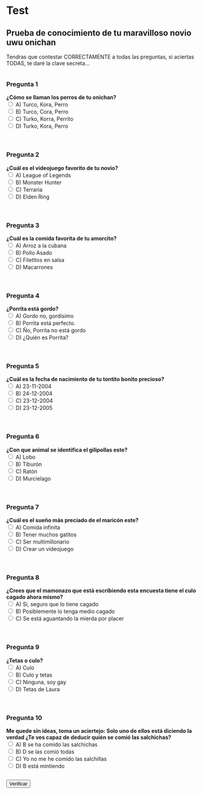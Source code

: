 # Test

## Prueba de conocimiento de tu maravilloso novio uwu onichan

Tendras que contestar CORRECTAMENTE a todas las preguntas, si aciertas TODAS, te daré la clave secreta...

<div style="display: flex; flex-wrap: wrap; gap: 20px;">

  <div style="flex: 1; min-width: 250px;">
    <h3>Pregunta 1</h3>
    <strong>¿Cómo se llaman los perros de tu onichan?</strong>
    <form>
      <input type="radio" id="q1a" name="q1" value="incorrect">
      <label for="q1a">A) Turco, Kora, Perro</label><br>
      <input type="radio" id="q1b" name="q1" value="incorrect">
      <label for="q1b">B) Turco, Cora, Perro</label><br>
      <input type="radio" id="q1c" name="q1" value="incorrect">
      <label for="q1c">C) Turko, Korra, Perrito</label><br>
      <input type="radio" id="q1d" name="q1" value="correct">
      <label for="q1d">D) Turko, Kora, Perro</label><br>
    </form>
  </div>

  <div style="flex: 1; min-width: 250px;">
    <h3>Pregunta 2</h3>
    <strong>¿Cuál es el videojuego favorito de tu novio?</strong>
    <form>
      <input type="radio" id="q2a" name="q2" value="incorrect">
      <label for="q2a">A) League of Legends</label><br>
      <input type="radio" id="q2b" name="q2" value="incorrect">
      <label for="q2b">B) Monster Hunter</label><br>
      <input type="radio" id="q2c" name="q2" value="incorrect">
      <label for="q2c">C) Terraria</label><br>
      <input type="radio" id="q2d" name="q2" value="correct">
      <label for="q2d">D) Elden Ring</label><br>
    </form>
  </div>

  <div style="flex: 1; min-width: 250px;">
    <h3>Pregunta 3</h3>
    <strong>¿Cuál es la comida favorita de tu amorcito?</strong>
    <form>
      <input type="radio" id="q3a" name="q3" value="incorrect">
      <label for="q3a">A) Arroz a la cubana</label><br>
      <input type="radio" id="q3b" name="q3" value="correct">
      <label for="q3b">B) Pollo Asado</label><br>
      <input type="radio" id="q3c" name="q3" value="incorrect">
      <label for="q3c">C) Filetitos en salsa</label><br>
      <input type="radio" id="q3d" name="q3" value="incorrect">
      <label for="q3d">D) Macarrones</label><br>
    </form>
  </div>

  <div style="flex: 1; min-width: 250px;">
    <h3>Pregunta 4</h3>
    <strong>¿Porrita está gordo?</strong>
    <form>
      <input type="radio" id="q4a" name="q4" value="incorrect">
      <label for="q4a">A) Gordo no, gordísimo</label><br>
      <input type="radio" id="q4b" name="q4" value="correct">
      <label for="q4b">B) Porrita está perfecto.</label><br>
      <input type="radio" id="q4c" name="q4" value="incorrect">
      <label for="q4c">C) Ño, Porrita no está gordo</label><br>
      <input type="radio" id="q4d" name="q4" value="incorrect">
      <label for="q4d">D) ¿Quién es Porrita?</label><br>
    </form>
  </div>

  <div style="flex: 1; min-width: 250px;">
    <h3>Pregunta 5</h3>
    <strong>¿Cuál es la fecha de nacimiento de tu tontito bonito precioso?</strong>
    <form>
      <input type="radio" id="q5a" name="q5" value="incorrect">
      <label for="q5a">A) 23-11-2004</label><br>
      <input type="radio" id="q5b" name="q5" value="incorrect">
      <label for="q5b">B) 24-12-2004</label><br>
      <input type="radio" id="q5c" name="q5" value="correct">
      <label for="q5c">C) 23-12-2004</label><br>
      <input type="radio" id="q5d" name="q5" value="incorrect">
      <label for="q5d">D) 23-12-2005</label><br>
    </form>
  </div>

  <div style="flex: 1; min-width: 250px;">
    <h3>Pregunta 6</h3>
    <strong>¿Con que animal se identifica el gilipollas este?</strong>
    <form>
      <input type="radio" id="q6a" name="q6" value="correct">
      <label for="q6a">A) Lobo</label><br>
      <input type="radio" id="q6b" name="q6" value="incorrect">
      <label for="q6b">B) Tiburón</label><br>
      <input type="radio" id="q6c" name="q6" value="incorrect">
      <label for="q6c">C) Ratón</label><br>
      <input type="radio" id="q6d" name="q6" value="incorrect">
      <label for="q6d">D) Murcielago</label><br>
    </form>
  </div>

  <div style="flex: 1; min-width: 250px;">
    <h3>Pregunta 7</h3>
    <strong>¿Cuál es el sueño más preciado de el maricón este?</strong>
    <form>
      <input type="radio" id="q7a" name="q7" value="incorrect">
      <label for="q7a">A) Comida infinita</label><br>
      <input type="radio" id="q7b" name="q7" value="incorrect">
      <label for="q7b">B) Tener muchos gatitos</label><br>
      <input type="radio" id="q7c" name="q7" value="correct">
      <label for="q7c">C) Ser multimillonario</label><br>
      <input type="radio" id="q7d" name="q7" value="incorrect">
      <label for="q7d">D) Crear un videojuego</label><br>
    </form>
  </div>

  <div style="flex: 1; min-width: 250px;">
    <h3>Pregunta 8</h3>
    <strong>¿Crees que el mamonazo que está escribiendo esta encuesta tiene el culo cagado ahora mismo?</strong>
    <form>
      <input type="radio" id="q8a" name="q8" value="incorrect">
      <label for="q8a">A) Sí, seguro que lo tiene cagado</label><br>
      <input type="radio" id="q8b" name="q8" value="incorrect">
      <label for="q8b">B) Posiblemente lo tenga medio cagado</label><br>
      <input type="radio" id="q8c" name="q8" value="correct">
      <label for="q8c">C) Se está aguantando la mierda por placer</label><br>
    </form>
  </div>

  <div style="flex: 1; min-width: 250px;">
    <h3>Pregunta 9</h3>
    <strong>¿Tetas o culo?</strong>
    <form>
      <input type="radio" id="q9a" name="q9" value="incorrect">
      <label for="q9a">A) Culo</label><br>
      <input type="radio" id="q9b" name="q9" value="incorrect">
      <label for="q9b">B) Culo y tetas</label><br>
      <input type="radio" id="q9c" name="q9" value="incorrect">
      <label for="q9c">C) Ninguna, soy gay</label><br>
      <input type="radio" id="q9d" name="q9" value="correct">
      <label for="q9d">D) Tetas de Laura</label><br>
    </form>
  </div>

  <div style="flex: 1; min-width: 250px;">
    <h3>Pregunta 10</h3>
    <strong>Me quede sin ideas, toma un aciertejo: Solo uno de ellos está diciendo la verdad ¿Te ves capaz de deducir quién se comió las salchichas?</strong>
    <form>
      <input type="radio" id="q10a" name="q10" value="incorrect">
      <label for="q10a">A) B se ha comido las salchichas</label><br>
      <input type="radio" id="q10b" name="q10" value="incorrect">
      <label for="q10b">B) D se las comió todas</label><br>
      <input type="radio" id="q10c" name="q10" value="incorrect">
      <label for="q10c">C) Yo no me he comido las salchillas</label><br>
      <input type="radio" id="q10d" name="q10" value="correct">
      <label for="q10d">D) B está mintiendo</label><br>
    </form>
  </div>
</div>

<button onclick="checkAnswers()">Verificar</button>

<p id="result"></p>

<script>
function checkAnswers() {
  let correct = 0;
  
  // Pregunta 1
  const q1 = document.querySelector('input[name="q1"]:checked');
  if (q1 && q1.value === "correct") {
    correct++;
  }

  // Pregunta 2
  const q2 = document.querySelector('input[name="q2"]:checked');
  if (q2 && q2.value === "correct") {
    correct++;
  }

  // Pregunta 3
  const q3 = document.querySelector('input[name="q3"]:checked');
  if (q3 && q3.value === "correct") {
    correct++;
  }

  // Pregunta 4
  const q4 = document.querySelector('input[name="q4"]:checked');
  if (q4 && q4.value === "correct") {
    correct++;
  }

  // Pregunta 5
  const q5 = document.querySelector('input[name="q5"]:checked');
  if (q5 && q5.value === "correct") {
    correct++;
  }

  // Pregunta 6
  const q6 = document.querySelector('input[name="q6"]:checked');
  if (q6 && q6.value === "correct") {
    correct++;
  }

  // Pregunta 7
  const q7 = document.querySelector('input[name="q7"]:checked');
  if (q7 && q7.value === "correct") {
    correct++;
  }

  // Pregunta 8
  const q8 = document.querySelector('input[name="q8"]:checked');
  if (q8 && q8.value === "correct") {
    correct++;
  }

  // Pregunta 9
  const q9 = document.querySelector('input[name="q9"]:checked');
  if (q9 && q9.value === "correct") {
    correct++;
  }

  // Pregunta 10
  const q10 = document.querySelector('input[name="q10"]:checked');
  if (q10 && q10.value === "correct") {
    correct++;
  }

  // Mostrar resultado
  if (correct === 10) {
    document.getElementById("result").innerText = "¡Felicidades! Acertaste todas las preguntas... Aquí está la clave secreta... juannoriytyler";
  } else {
    document.getElementById("result").innerText = `Has acertado ${correct} de 10 preguntas. Sigue intentándolo... Si te atascas preguntale a tu cuchurrumin...`;
  }
}
</script>
